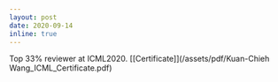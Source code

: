 ```yaml
---
layout: post
date: 2020-09-14 
inline: true
---
```


Top 33% reviewer at ICML2020. [[Certificate]](/assets/pdf/Kuan-Chieh Wang_ICML_Certificate.pdf)
